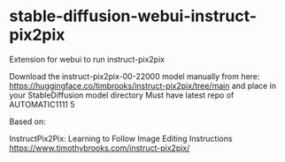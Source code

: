 # stable-diffusion-webui-instruct-pix2pix
Extension for webui to run instruct-pix2pix

Download the instruct-pix2pix-00-22000 model manually from here: https://huggingface.co/timbrooks/instruct-pix2pix/tree/main and place in your StableDiffusion model directory
Must have latest repo of AUTOMATIC1111 5

Based on:

InstructPix2Pix: Learning to Follow Image Editing Instructions
https://www.timothybrooks.com/instruct-pix2pix/
